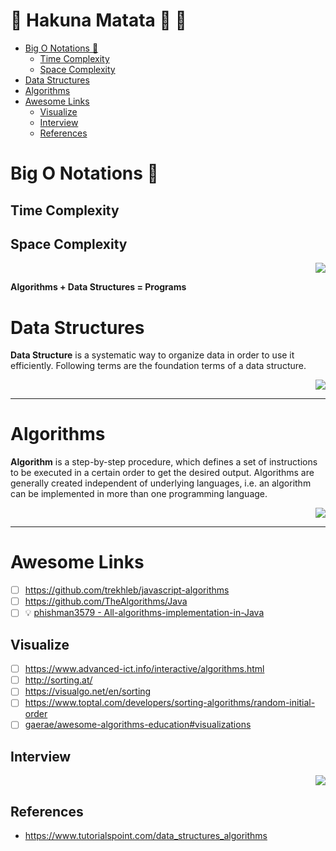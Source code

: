 <!-- #   Table Of Contents-  -->

# :loudspeaker: Hakuna Matata :high_brightness: :tada: <!-- omit in toc -->

- [Big O Notations :construction:](#big-o-notations-construction)
  - [Time Complexity](#time-complexity)
  - [Space Complexity](#space-complexity)
- [Data Structures](#data-structures)
- [Algorithms](#algorithms)
- [Awesome Links](#awesome-links)
  - [Visualize](#visualize)
  - [Interview](#interview)
  - [References](#references)

<!-- # Algorithms and Data Structures -->

# Big O Notations :construction:

## Time Complexity

## Space Complexity

<div align="right">

<a href="./Big-O-notation.md" alt="./Big-O-notation.md"><img src="https://img.shields.io/badge/Big O notation-...-green?style=for-the-badge&logo=markdown"/></a>

</div>

**Algorithms + Data Structures = Programs**

# Data Structures

**Data Structure** is a systematic way to organize data in order to use it efficiently. Following terms are the foundation terms of a data structure.

<div align="right">

<a href="./DataStructures/README.md" alt="./Big-O-notation.md"><img src="https://img.shields.io/badge/Data Structures-...-green?style=for-the-badge&logo=markdown"/></a>

</div>

---

# Algorithms

**Algorithm** is a step-by-step procedure, which defines a set of instructions to be executed in a certain order to get the desired output. Algorithms are generally created independent of underlying languages, i.e. an algorithm can be implemented in more than one programming language.

<div align="right">

<a href="Algorithms/README.md" alt="./Big-O-notation.md"><img src="https://img.shields.io/badge/Algorithms-...-green?style=for-the-badge&logo=markdown"/></a>

</div>

---

# Awesome Links

- [ ] https://github.com/trekhleb/javascript-algorithms
- [ ] https://github.com/TheAlgorithms/Java
- [ ] :bulb: [phishman3579 - All-algorithms-implementation-in-Java](https://github.com/phishman3579/java-algorithms-implementation#data-structures)

## Visualize

- [ ] https://www.advanced-ict.info/interactive/algorithms.html
- [ ] http://sorting.at/
- [ ] https://visualgo.net/en/sorting
- [ ] https://www.toptal.com/developers/sorting-algorithms/random-initial-order
- [ ] [gaerae/awesome-algorithms-education#visualizations](https://github.com/gaerae/awesome-algorithms-education#visualizations)

## Interview

<div align="right">

<a href="../PlayGround/ResourcesFiles/ReadMeResources/Interview.md#DataStructures&Algorithms" alt=".../PlayGround/ResourcesFiles/ReadMeResources/Interview.md#DataStrutures&Algorithms"><img src="https://img.shields.io/badge/Big O notation-...-green?style=for-the-badge&logo=markdown"/></a>

</div>

## References

- https://www.tutorialspoint.com/data_structures_algorithms
